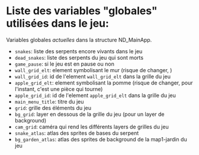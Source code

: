 # Liste des variables "globales" utilisées dans le jeu:

Variables globales *actuelles* dans la structure ND_MainApp.

 - `snakes`: liste des serpents encore vivants dans le jeu
 - `dead_snakes`: liste des serpents du jeu qui sont morts
 - `game_pause`: si le jeu est en pause ou non
 - `wall_grid_elt`: element symbolisant le mur (risque de changer, )
 - `wall_grid_id`: id de l'element `wall_grid_elt` dans la grille du jeu
 - `apple_grid_elt`: element symbolisant la pomme (risque de changer, pour l'instant, c'est une pièce qui tourne)
 - `apple_grid_id`: id de l'element `apple_grid_elt` dans la grille du jeu
 - `main_menu_title`: titre du jeu
 - `grid`: grille des éléments du jeu
 - `bg_grid`: layer en dessous de la grille du jeu (pour un layer de background)
 - `cam_grid`: caméra qui rend les différents layers de grilles du jeu
 - `snake_atlas`: atlas des sprites de bases du serpent
 - `bg_garden_atlas`: atlas des sprites de background de la map1-jardin du jeu
